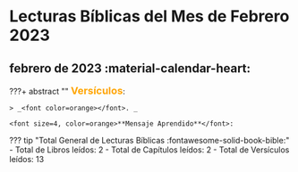 # **Lecturas Bíblicas del Mes de Febrero 2023**

## febrero de 2023 :material-calendar-heart:

???+ abstract ""
    <font size=4, color=orange>**Versículos**</font>:

    > _<font color=orange></font>. _
    
    <font size=4, color=orange>**Mensaje Aprendido**</font>:



??? tip "Total General de Lecturas Bíblicas :fontawesome-solid-book-bible:" 
    - Total de Libros leídos: 2
    - Total de Capítulos leídos: 2
    - Total de Versículos leídos: 13
